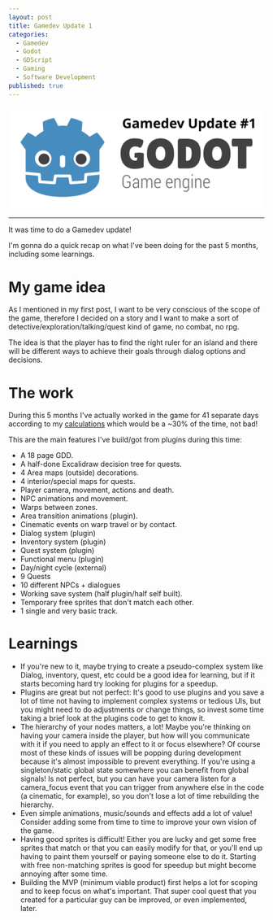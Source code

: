 ```yaml
---
layout: post
title: Gamedev Update 1
categories:
  - Gamedev
  - Godot
  - GDScript
  - Gaming
  - Software Development
published: true
---
```


![](https://raw.githubusercontent.com/aballano/aballano.github.io/master/images/Godot_logo_u1.svg "Godot logo")

---

It was time to do a Gamedev update!


I'm gonna do a quick recap on what I've been doing for the past 5 months, including some learnings.


# My game idea

As I mentioned in my first post, I want to be very conscious of the scope of the game, therefore I decided on a story and I want to make a sort of detective/exploration/talking/quest kind of game, no combat, no rpg.


The idea is that the player has to find the right ruler for an island and there will be different ways to achieve their goals through dialog options and decisions.


# The work

During this 5 months I've actually worked in the game for 41 separate days according to my [calculations](https://bsky.app/profile/aballano.bsky.social/post/3lea2yk5his2z) which would be a ~30% of the time, not bad!


This are the main features I've build/got from plugins during this time:


* A 18 page GDD.
* A half-done Excalidraw decision tree for quests.
* 4 Area maps (outside) decorations.
* 4 interior/special maps for quests.
* Player camera, movement, actions and death.
* NPC animations and movement.
* Warps between zones.
* Area transition animations (plugin).
* Cinematic events on warp travel or by contact.
* Dialog system (plugin)
* Inventory system (plugin)
* Quest system (plugin)
* Functional menu (plugin)
* Day/night cycle (external)
* 9 Quests
* 10 different NPCs + dialogues
* Working save system (half plugin/half self built).
* Temporary free sprites that don't match each other.
* 1 single and very basic track.


# Learnings

* If you're new to it, maybe trying to create a pseudo-complex system like Dialog, inventory, quest, etc could be a good idea for learning, but if it starts becoming hard try looking for plugins for a speedup.
* Plugins are great but not perfect: It's good to use plugins and you save a lot of time not having to implement complex systems or tedious UIs, but you might need to do adjustments or change things, so invest some time taking a brief look at the plugins code to get to know it.
* The hierarchy of your nodes matters, a lot! Maybe you're thinking on having your camera inside the player, but how will you communicate with it if you need to apply an effect to it or focus elsewhere? Of course most of these kinds of issues will be popping during development because it's almost impossible to prevent everything. If you're using a singleton/static global state somewhere you can benefit from global signals! Is not perfect, but you can have your camera listen for a camera_focus event that you can trigger from anywhere else in the code (a cinematic, for example), so you don't lose a lot of time rebuilding the hierarchy.
* Even simple animations, music/sounds and effects add a lot of value! Consider adding some from time to time to improve your own vision of the game.
* Having good sprites is difficult! Either you are lucky and get some free sprites that match or that you can easily modify for that, or you'll end up having to paint them yourself or paying someone else to do it. Starting with free non-matching sprites is good for speedup but might become annoying after some time.
* Building the MVP (minimum viable product) first helps a lot for scoping and to keep focus on what's important. That super cool quest that you created for a particular guy can be improved, or even implemented, later.